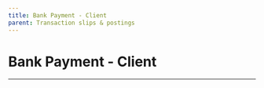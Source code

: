 ```yaml
---
title: Bank Payment - Client
parent: Transaction slips & postings
---
```


# Bank Payment - Client

---

